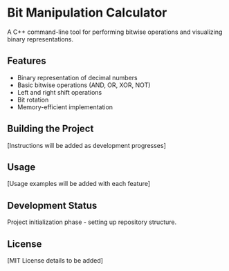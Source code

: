 # Bit Manipulation Calculator

A C++ command-line tool for performing bitwise operations and visualizing binary representations.

## Features
- Binary representation of decimal numbers
- Basic bitwise operations (AND, OR, XOR, NOT)
- Left and right shift operations
- Bit rotation
- Memory-efficient implementation

## Building the Project
[Instructions will be added as development progresses]

## Usage
[Usage examples will be added with each feature]

## Development Status
Project initialization phase - setting up repository structure.

## License
[MIT License details to be added]
